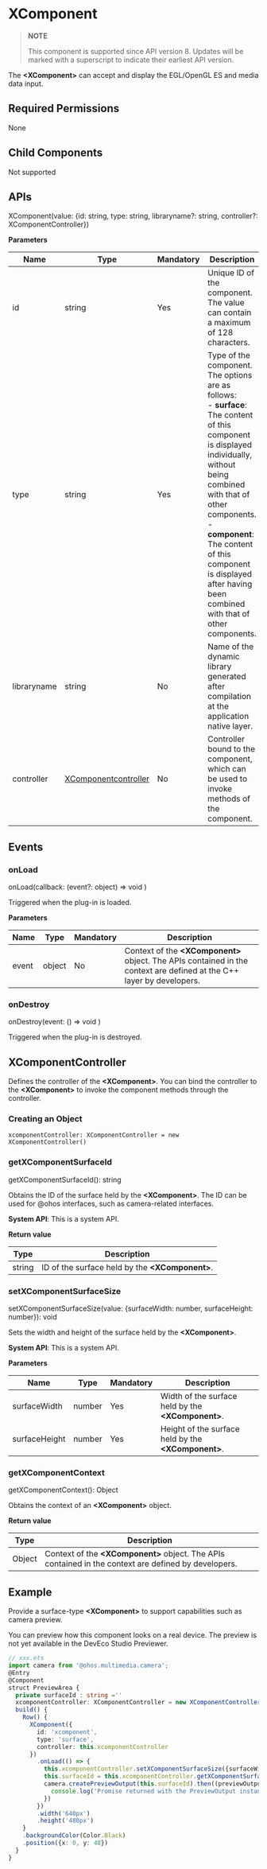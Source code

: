 # XComponent

  > **NOTE**
  >
  > This component is supported since API version 8. Updates will be marked with a superscript to indicate their earliest API version.

The **\<XComponent>** can accept and display the EGL/OpenGL ES and media data input.

## Required Permissions

  None

## Child Components

  Not supported

## APIs

XComponent\(value: {id: string, type: string, libraryname?: string, controller?: XComponentController}\)

**Parameters**

| Name      | Type    | Mandatory  | Description   |
| --------- | ------ | ---- | ----- |
| id  | string | Yes   | Unique ID of the component. The value can contain a maximum of 128 characters.|
| type      | string | Yes   |  Type of the component. The options are as follows:<br>- **surface**: The content of this component is displayed individually, without being combined with that of other components.<br>- **component**: The content of this component is displayed after having been combined with that of other components.|
| libraryname | string | No   | Name of the dynamic library generated after compilation at the application native layer.|
| controller   | [XComponentcontroller](#xcomponentcontroller) | No   | Controller bound to the component, which can be used to invoke methods of the component.|

## Events

### onLoad

onLoad(callback: (event?: object) => void )

Triggered when the plug-in is loaded.

**Parameters**

| Name          | Type  | Mandatory | Description                     |
| ------------- | ------ | ---- | ----------------------- |
| event  | object |   No | Context of the **\<XComponent>** object. The APIs contained in the context are defined at the C++ layer by developers.|

### onDestroy

onDestroy(event: () => void )

Triggered when the plug-in is destroyed.

## XComponentController

Defines the controller of the **\<XComponent>**. You can bind the controller to the **\<XComponent>** to invoke the component methods through the controller.

### Creating an Object

```
xcomponentController: XComponentController = new XComponentController()
```

### getXComponentSurfaceId

getXComponentSurfaceId(): string

Obtains the ID of the surface held by the **\<XComponent>**. The ID can be used for @ohos interfaces, such as camera-related interfaces.

**System API**: This is a system API.

**Return value**

| Type    | Description                     |
| ------ | ----------------------- |
| string | ID of the surface held by the **\<XComponent>**.|

### setXComponentSurfaceSize

setXComponentSurfaceSize(value: {surfaceWidth: number, surfaceHeight: number}): void

Sets the width and height of the surface held by the **\<XComponent>**.

**System API**: This is a system API.

**Parameters**

| Name          | Type  | Mandatory | Description                     |
| ------------- | ------ | ---- | ----------------------- |
| surfaceWidth  | number | Yes   | Width of the surface held by the **\<XComponent>**.|
| surfaceHeight | number | Yes   | Height of the surface held by the **\<XComponent>**.|

### getXComponentContext

getXComponentContext(): Object

Obtains the context of an **\<XComponent>** object.

**Return value**

| Type    | Description                                      |
| ------ | ---------------------------------------- |
| Object | Context of the **\<XComponent>** object. The APIs contained in the context are defined by developers.|

## Example

Provide a surface-type **\<XComponent>** to support capabilities such as camera preview.

You can preview how this component looks on a real device. The preview is not yet available in the DevEco Studio Previewer.

```ts
// xxx.ets
import camera from '@ohos.multimedia.camera';
@Entry
@Component
struct PreviewArea {
  private surfaceId : string =''
  xcomponentController: XComponentController = new XComponentController()
  build() {
    Row() {
      XComponent({
        id: 'xcomponent',
        type: 'surface',
        controller: this.xcomponentController
      })
        .onLoad(() => {
          this.xcomponentController.setXComponentSurfaceSize({surfaceWidth:1920,surfaceHeight:1080});
          this.surfaceId = this.xcomponentController.getXComponentSurfaceId();
          camera.createPreviewOutput(this.surfaceId).then((previewOutput) => {
            console.log('Promise returned with the PreviewOutput instance');
          })
        })
        .width('640px')
        .height('480px')
    }
    .backgroundColor(Color.Black)
    .position({x: 0, y: 48})
  }
}
```
